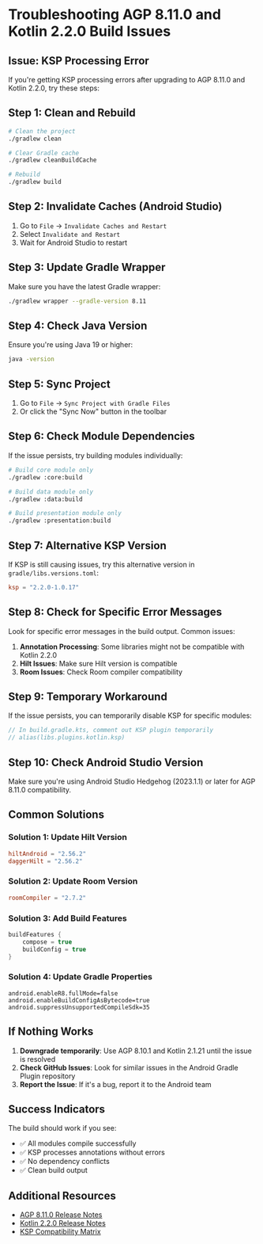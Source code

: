 # Troubleshooting AGP 8.11.0 and Kotlin 2.2.0 Build Issues

## Issue: KSP Processing Error

If you're getting KSP processing errors after upgrading to AGP 8.11.0 and Kotlin 2.2.0, try these steps:

## Step 1: Clean and Rebuild

```bash
# Clean the project
./gradlew clean

# Clear Gradle cache
./gradlew cleanBuildCache

# Rebuild
./gradlew build
```

## Step 2: Invalidate Caches (Android Studio)

1. Go to `File` → `Invalidate Caches and Restart`
2. Select `Invalidate and Restart`
3. Wait for Android Studio to restart

## Step 3: Update Gradle Wrapper

Make sure you have the latest Gradle wrapper:

```bash
./gradlew wrapper --gradle-version 8.11
```

## Step 4: Check Java Version

Ensure you're using Java 19 or higher:

```bash
java -version
```

## Step 5: Sync Project

1. Go to `File` → `Sync Project with Gradle Files`
2. Or click the "Sync Now" button in the toolbar

## Step 6: Check Module Dependencies

If the issue persists, try building modules individually:

```bash
# Build core module only
./gradlew :core:build

# Build data module only
./gradlew :data:build

# Build presentation module only
./gradlew :presentation:build
```

## Step 7: Alternative KSP Version

If KSP is still causing issues, try this alternative version in `gradle/libs.versions.toml`:

```toml
ksp = "2.2.0-1.0.17"
```

## Step 8: Check for Specific Error Messages

Look for specific error messages in the build output. Common issues:

1. **Annotation Processing**: Some libraries might not be compatible with Kotlin 2.2.0
2. **Hilt Issues**: Make sure Hilt version is compatible
3. **Room Issues**: Check Room compiler compatibility

## Step 9: Temporary Workaround

If the issue persists, you can temporarily disable KSP for specific modules:

```kotlin
// In build.gradle.kts, comment out KSP plugin temporarily
// alias(libs.plugins.kotlin.ksp)
```

## Step 10: Check Android Studio Version

Make sure you're using Android Studio Hedgehog (2023.1.1) or later for AGP 8.11.0 compatibility.

## Common Solutions

### Solution 1: Update Hilt Version
```toml
hiltAndroid = "2.56.2"
daggerHilt = "2.56.2"
```

### Solution 2: Update Room Version
```toml
roomCompiler = "2.7.2"
```

### Solution 3: Add Build Features
```kotlin
buildFeatures {
    compose = true
    buildConfig = true
}
```

### Solution 4: Update Gradle Properties
```properties
android.enableR8.fullMode=false
android.enableBuildConfigAsBytecode=true
android.suppressUnsupportedCompileSdk=35
```

## If Nothing Works

1. **Downgrade temporarily**: Use AGP 8.10.1 and Kotlin 2.1.21 until the issue is resolved
2. **Check GitHub Issues**: Look for similar issues in the Android Gradle Plugin repository
3. **Report the Issue**: If it's a bug, report it to the Android team

## Success Indicators

The build should work if you see:
- ✅ All modules compile successfully
- ✅ KSP processes annotations without errors
- ✅ No dependency conflicts
- ✅ Clean build output

## Additional Resources

- [AGP 8.11.0 Release Notes](https://developer.android.com/studio/releases/gradle-plugin)
- [Kotlin 2.2.0 Release Notes](https://kotlinlang.org/docs/releases.html)
- [KSP Compatibility Matrix](https://github.com/google/ksp#compatibility) 